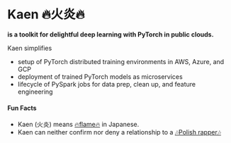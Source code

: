 # Kaen 🔥火炎🔥

**is a toolkit for delightful deep learning with PyTorch in public clouds.**

Kaen simplifies

- setup of PyTorch distributed training environments in AWS, Azure, and GCP
- deployment of trained PyTorch models as microservices
- lifecycle of PySpark jobs for data prep, clean up, and feature engineering 

#### Fun Facts

* Kaen (火炎) means [🔥flame🔥](https://translate.google.com/?sl=auto&tl=ja&text=flame&op=translate) in Japanese.
* Kaen can neither confirm nor deny a relationship to a [🎶Polish rapper🎶](https://www.youtube.com/channel/UCdyJa3HKNT6UERlsFVTeztg)
